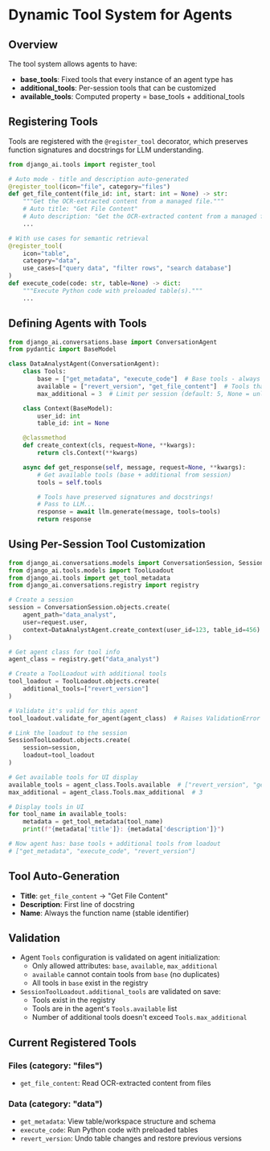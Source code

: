 # Dynamic Tool System for Agents

## Overview

The tool system allows agents to have:
- **base_tools**: Fixed tools that every instance of an agent type has
- **additional_tools**: Per-session tools that can be customized
- **available_tools**: Computed property = base_tools + additional_tools

## Registering Tools

Tools are registered with the `@register_tool` decorator, which preserves function signatures and docstrings for LLM understanding.

```python
from django_ai.tools import register_tool

# Auto mode - title and description auto-generated
@register_tool(icon="file", category="files")
def get_file_content(file_id: int, start: int = None) -> str:
    """Get the OCR-extracted content from a managed file."""
    # Auto title: "Get File Content"
    # Auto description: "Get the OCR-extracted content from a managed file."
    ...

# With use cases for semantic retrieval
@register_tool(
    icon="table",
    category="data",
    use_cases=["query data", "filter rows", "search database"]
)
def execute_code(code: str, table=None) -> dict:
    """Execute Python code with preloaded table(s)."""
    ...
```

## Defining Agents with Tools

```python
from django_ai.conversations.base import ConversationAgent
from pydantic import BaseModel

class DataAnalystAgent(ConversationAgent):
    class Tools:
        base = ["get_metadata", "execute_code"]  # Base tools - always available
        available = ["revert_version", "get_file_content"]  # Tools that can be added per-session
        max_additional = 3  # Limit per session (default: 5, None = unlimited)

    class Context(BaseModel):
        user_id: int
        table_id: int = None

    @classmethod
    def create_context(cls, request=None, **kwargs):
        return cls.Context(**kwargs)

    async def get_response(self, message, request=None, **kwargs):
        # Get available tools (base + additional from session)
        tools = self.tools

        # Tools have preserved signatures and docstrings!
        # Pass to LLM...
        response = await llm.generate(message, tools=tools)
        return response
```

## Using Per-Session Tool Customization

```python
from django_ai.conversations.models import ConversationSession, SessionToolLoadout
from django_ai.tools.models import ToolLoadout
from django_ai.tools import get_tool_metadata
from django_ai.conversations.registry import registry

# Create a session
session = ConversationSession.objects.create(
    agent_path="data_analyst",
    user=request.user,
    context=DataAnalystAgent.create_context(user_id=123, table_id=456)
)

# Get agent class for tool info
agent_class = registry.get("data_analyst")

# Create a ToolLoadout with additional tools
tool_loadout = ToolLoadout.objects.create(
    additional_tools=["revert_version"]
)

# Validate it's valid for this agent
tool_loadout.validate_for_agent(agent_class)  # Raises ValidationError if invalid

# Link the loadout to the session
SessionToolLoadout.objects.create(
    session=session,
    loadout=tool_loadout
)

# Get available tools for UI display
available_tools = agent_class.Tools.available  # ["revert_version", "get_file_content"]
max_additional = agent_class.Tools.max_additional  # 3

# Display tools in UI
for tool_name in available_tools:
    metadata = get_tool_metadata(tool_name)
    print(f"{metadata['title']}: {metadata['description']}")

# Now agent has: base tools + additional tools from loadout
# ["get_metadata", "execute_code", "revert_version"]
```

## Tool Auto-Generation

- **Title**: `get_file_content` → "Get File Content"
- **Description**: First line of docstring
- **Name**: Always the function name (stable identifier)

## Validation

- Agent `Tools` configuration is validated on agent initialization:
  - Only allowed attributes: `base`, `available`, `max_additional`
  - `available` cannot contain tools from `base` (no duplicates)
  - All tools in `base` exist in the registry
- `SessionToolLoadout.additional_tools` are validated on save:
  - Tools exist in the registry
  - Tools are in the agent's `Tools.available` list
  - Number of additional tools doesn't exceed `Tools.max_additional`

## Current Registered Tools

### Files (category: "files")
- `get_file_content`: Read OCR-extracted content from files

### Data (category: "data")
- `get_metadata`: View table/workspace structure and schema
- `execute_code`: Run Python code with preloaded tables
- `revert_version`: Undo table changes and restore previous versions
